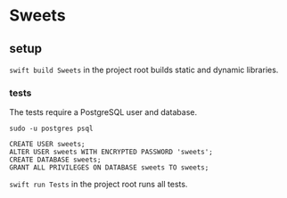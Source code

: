 # Sweets

## setup

`swift build Sweets` in the project root builds static and dynamic libraries.

### tests
The tests require a PostgreSQL user and database.

```
sudo -u postgres psql
```
```
CREATE USER sweets;
ALTER USER sweets WITH ENCRYPTED PASSWORD 'sweets';
CREATE DATABASE sweets;
GRANT ALL PRIVILEGES ON DATABASE sweets TO sweets;
```

`swift run Tests` in the project root runs all tests.
